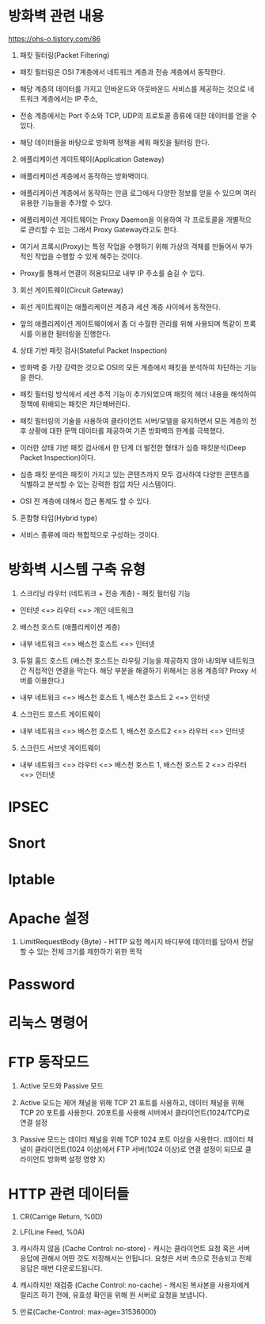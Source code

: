 # 방화벽 관련 내용

https://ohs-o.tistory.com/86

1. 패킷 필터링(Packet Filtering)

- 패킷 필터링은 OSI 7계층에서 네트워크 계층과 전송 계층에서 동작한다.

- 해당 계층의 데이터를 가지고 인바운드와 아웃바운드 서비스를 제공하는 것으로 네트워크 계층에서는 IP 주소,

- 전송 계층에서는 Port 주소와 TCP, UDP의 프로토콜 종류에 대한 데이터를 얻을 수 있다.

- 해당 데이터들을 바탕으로 방화벽 정책을 세워 패킷을 필터링 한다.

2. 애플리케이션 게이트웨이(Application Gateway)

- 애플리케이션 계층에서 동작하는 방화벽이다.

- 애플리케이션 계층에서 동작하는 만큼 로그에서 다양한 정보를 얻을 수 있으며 여러 유용한 기능들을 추가할 수 있다.

- 애플리케이션 게이트웨이는 Proxy Daemon을 이용하여 각 프로토콜을 개별적으로 관리할 수 있는 그래서 Proxy Gateway라고도 한다.

- 여기서 프록시(Proxy)는 특정 작업을 수행하기 위해 가상의 객체를 만들어서 부가적인 작업을 수행할 수 있게 해주는 것이다.

- Proxy를 통해서 연결이 허용되므로 내부 IP 주소를 숨길 수 있다.

3. 회선 게이트웨이(Circuit Gateway)

- 회선 게이트웨이는 애플리케이션 계층과 세션 계층 사이에서 동작한다.

- 앞의 애플리케이션 게이트웨이에서 좀 더 수월한 관리를 위해 사용되며 똑같이 프록시를 이용한 필터링을 진행한다.

4. 상태 기반 패킷 검사(Stateful Packet Inspection)

- 방화벽 중 가장 강력한 것으로 OSI의 모든 계층에서 패킷을 분석하여 차단하는 기능을 한다.

- 패킷 필터링 방식에서 세션 추적 기능이 추가되었으며 패킷의 헤더 내용을 해석하여 정책에 위배되는 패킷은 차단해버린다.

- 패킷 필터링의 기술을 사용하여 클라이언트 서버/모델을 유지하면서 모든 계층의 전후 상황에 대한 문맥 데이터를 제공하여 기존 방화벽의 한계를 극복했다.

- 이러한 상태 기반 패킷 검사에서 한 단계 더 발전한 형태가 심층 패킷분석(Deep Packet Inspection)이다.

- 심층 패킷 분석은 패킷이 가지고 있는 콘텐츠까지 모두 검사하여 다양한 콘텐츠를 식별하고 분석할 수 있는 강력한 침입 차단 시스템이다.

- OSI 전 계층에 대해서 접근 통제도 할 수 있다.

5. 혼합형 타입(Hybrid type)

- 서비스 종류에 따라 복합적으로 구성하는 것이다.

# 방화벽 시스템 구축 유형

1. 스크리닝 라우터 (네트워크 + 전송 계층) - 패킷 필터링 기능

- 인터넷 <=> 라우터 <=> 개인 네트워크

2. 배스천 호스트 (애플리케이션 계층)

- 내부 네트워크 <=> 배스천 호스트 <=> 인터넷

3. 듀얼 홈드 호스트 (배스천 호스트는 라우팅 기능을 제공하지 않아 내/외부 네트워크 간 직접적인 연결을 막는다. 해당 부분을 해결하기 위해서는 응용 계층의? Proxy 서버를 이용한다.)

- 내부 네트워크 <=> 배스천 호스트 1, 배스천 호스트 2 <=> 인터넷

4. 스크린드 호스트 게이트웨이

- 내부 네트워크 <=> 배스천 호스트 1, 배스천 호스트2 <=> 라우터 <=> 인터넷
 
5. 스크린드 서브넷 게이트웨이

- 내부 네트워크 <=> 라우터 <=> 배스천 호스트 1, 배스천 호스트 2 <=> 라우터 <=> 인터넷
 
# IPSEC

# Snort

# Iptable

# Apache 설정

1. LimitRequestBody {Byte} - HTTP 요청 메시지 바디부에 데이터를 담아서 전달할 수 있는 전체 크기를 제한하기 위한 목적

# Password

# 리눅스 명령어

# FTP 동작모드

1. Active 모드와 Passive 모드

2. Active 모드는 제어 채널을 위해 TCP 21 포트를 사용하고, 데이터 채널을 위해 TCP 20 포트를 사용한다. 20포트를 사용해 서버에서 클라이언트(1024/TCP)로 연결 설정

3. Passive 모드는 데이터 채널을 위해 TCP 1024 포트 이상을 사용한다. (데이터 채널이 클라이언트(1024 이상)에서 FTP 서버(1024 이상)로 연결 설정이 되므로 클라이언트 방화벽 설정 영향 X)

# HTTP 관련 데이터들

1. CR(Carrige Return, %0D)

2. LF(Line Feed, %0A)

3. 캐시하지 않음 (Cache Control: no-store) - 캐시는 클라이언트 요청 혹은 서버 응답에 관해서 어떤 것도 저장해서는 안됩니다. 요청은 서버 측으로 전송되고 전체 응답은 매번 다운로드됩니다.

4. 캐시하지만 재검증 (Cache Control: no-cache) - 캐시된 복사본을 사용자에게 릴리즈 하기 전에, 유효성 확인을 위해 원 서버로 요청을 보냅니다.

5. 만료(Cache-Control: max-age=31536000)